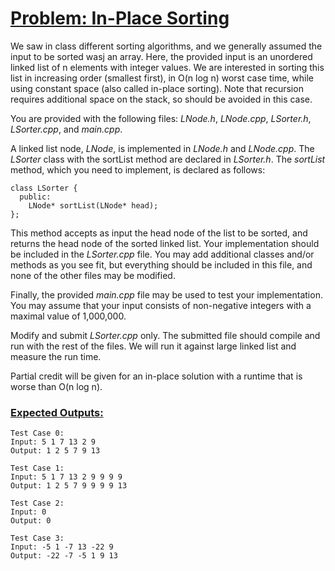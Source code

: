 # <ins>Problem: In-Place Sorting</ins>

We saw in class different sorting algorithms, and we generally assumed the input to be sorted wasj an array. Here, the provided input is an unordered linked
list of n elements with integer values. We are interested in sorting this list in increasing order (smallest first), in O(n log n) worst case time, while using
constant space (also called in-place sorting). Note that recursion requires additional space on the stack, so should be avoided in this case.

You are provided with the following files: *LNode.h*, *LNode.cpp*, *LSorter.h*, *LSorter.cpp*, and *main.cpp*.

A linked list node, *LNode*, is implemented in *LNode.h* and *LNode.cpp*.
The *LSorter* class with the sortList method are declared in *LSorter.h*. The *sortList* method, which you need to implement, is declared as follows:

    class LSorter { 
      public:
        LNode* sortList(LNode* head); 
    };
    
This method accepts as input the head node of the list to be sorted, and returns the head node of the sorted linked list. Your implementation should be
included in the *LSorter.cpp* file. You may add additional classes and/or methods as you see fit, but everything should be included in this file, and none of
the other files may be modified.

Finally, the provided *main.cpp* file may be used to test your implementation. You may assume that your input consists of non-negative integers with a maximal
value of 1,000,000.

Modify and submit *LSorter.cpp* only. The submitted file should compile and run with the rest of the files. We will run it against large linked list and measure
the run time.

Partial credit will be given for an in-place solution with a runtime that is worse than O(n log n).

### <ins>Expected Outputs:</ins>

    Test Case 0:
    Input: 5 1 7 13 2 9
    Output: 1 2 5 7 9 13

    Test Case 1:
    Input: 5 1 7 13 2 9 9 9 9 
    Output: 1 2 5 7 9 9 9 9 13

    Test Case 2:
    Input: 0
    Output: 0

    Test Case 3:
    Input: -5 1 -7 13 -22 9
    Output: -22 -7 -5 1 9 13
